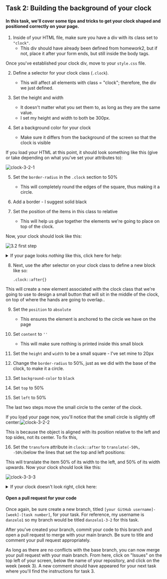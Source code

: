 ## Task 2: Building the background of your clock

#### In this task, we'll cover some tips and tricks to get your clock shaped and positioned correctly on your page.

1. Inside of your HTML file, make sure you have a div with its class set to `"clock"`.  
   - This div should have already been defined from homework2, but if not, place it after your form ends, but still inside the body tags.

Once you've established your clock div, move to your `style.css` file. 

2. Define a selector for your clock class (`.clock`).  
   - This will affect all elements with class = "clock"; therefore, the div we just defined.

3. Set the height and width
   - It doesn't matter what you set them to, as long as they are the same value.  
   - I set my height and width to both be 300px.  

4. Set a background color for your clock
   - Make sure it differs from the background of the screen so that the clock is visible

If you load your HTML at this point, it should look something like this (give or take depending on what you've set your attributes to):

![clock-3-2-1](https://user-images.githubusercontent.com/32557138/106408577-b8569800-640c-11eb-82e6-6a917ce9b474.png)

5. Set the `border-radius` in the `.clock` section to 50% 
   - This will completely round the edges of the square, thus making it a circle. 

6. Add a border - I suggest solid black
7. Set the position of the items in this class to relative
   - This will help us glue together the elements we're going to place on top of the clock.

Now, your clock should look like this:

![3.2 first step](https://user-images.githubusercontent.com/32557138/106706431-ac5e0800-65bd-11eb-9dda-a46b248f6f50.png)

 <details><summary>If your page looks <i>nothing</i> like this, click here for help: </summary>
<p>


```css
.clock{
  	height: 300px;
    width: 300px;
    background-color: white;
    border-radius: 50%;
    border: solid black 10px;
    position: relative;
}
```

</p>
</details>

8. Next, use the after selector on your clock class to define a new block like so:

   `.clock::after{}`

This will create a new element associated with the clock class that we're going to use to design a small button that will sit in the middle of the clock, on top of where the hands are going to overlap..

9. Set the `position` to `absolute `
   - This ensures the element is anchored to the circle we have on the page

10. Set `content` to `''` 
    - This will make sure nothing is printed inside this small block

11. Set the `height` and `width` to be a small square - I've set mine to 20px 
12. Change the `border-radius` to 50%, just as we did with the base of the clock, to make it a circle.
13. Set `background-color` to `black`
14. Set `top` to 50% 
15. Set `left` to 50%  

The last two steps move the small circle to the center of the clock. 

If you load your page now, you'll notice that the small circle is slightly off center:![clock-3-2-2](https://user-images.githubusercontent.com/32557138/106408655-d02e1c00-640c-11eb-98f0-b63262dbddd7.png)

This is because the object is aligned with its position relative to the left and top sides, not its center.  To fix this, 

16. Set the `transform` attribute in `clock::after` to `translate(-50%, -50%)`below the lines that set the top and left positions:

This will translate the item 50% of its width to the left, and 50% of its width upwards.  Now your clock should look like this:

![clock-3-3-3](https://user-images.githubusercontent.com/32557138/106408705-ef2cae00-640c-11eb-87bf-7e3e1d9481ab.png)



 <details><summary>If your clock doesn't look right, click here: </summary>
<p>


```css
.clock::after{
    position: absolute;
    content: '';
    top: 50%;
    left: 50%;
    height: 20px;
    width: 20px;
    border-radius: 50%;
    background-color: black;
    transform: translate(-50%, -50%);
}
```

</p>
</details>

#### Open a pull request for your code

Once again, be sure create a new branch, titled `[your GitHub username]-[week]-[task number]`, for your task.  For reference, my username is `danzelo1` so my branch would be titled `danzelo1-3-2` for this task.

After you've created your branch, commit your code to this branch and open a pull request to merge with your main branch.  Be sure to title and comment your pull request appropriately.

As long as there are no conflicts with the base branch, you can now merge your pull request with your main branch. From here, click on "Issues" on the top left of your screen, below the name of your repository, and click on the week (week 3). A new comment should have appeared for your next task where you'll find the instructions for task 3.
